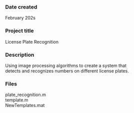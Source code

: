 ### Date created
February 202s

### Project title
License Plate Recognition

### Description
Using image processing algorithms to create a system that  
detects and recognizes numbers on different license plates.

### Files
plate_recognition.m  
template.m  
NewTemplates.mat
